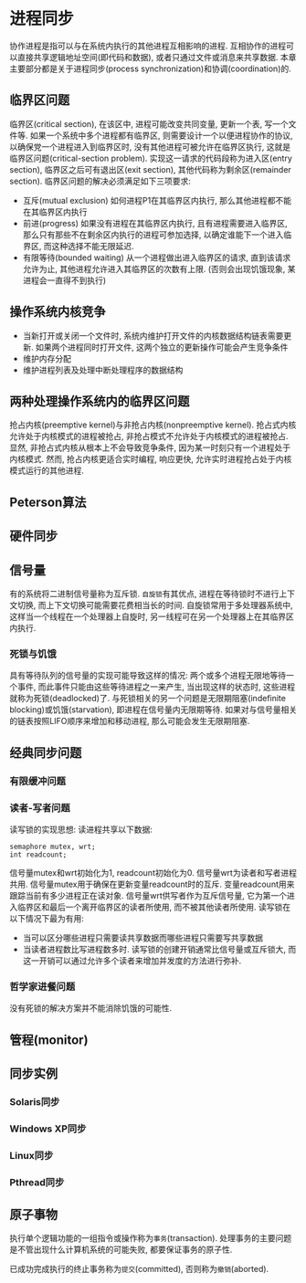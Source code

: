 # 进程同步
协作进程是指可以与在系统内执行的其他进程互相影响的进程. 互相协作的进程可以直接共享逻辑地址空间(即代码和数据), 或者只通过文件或消息来共享数据. 本章主要部分都是关于进程同步(process synchronization)和协调(coordination)的. 

## 临界区问题
临界区(critical section), 在该区中, 进程可能改变共同变量, 更新一个表, 写一个文件等. 如果一个系统中多个进程都有临界区, 则需要设计一个以便进程协作的协议, 以确保党一个进程进入到临界区时, 没有其他进程可被允许在临界区执行, 这就是临界区问题(critical-section problem). 实现这一请求的代码段称为进入区(entry section), 临界区之后可有退出区(exit section), 其他代码称为剩余区(remainder section). 
临界区问题的解决必须满足如下三项要求:
+ 互斥(mutual exclusion) 如何进程P1在其临界区内执行, 那么其他进程都不能在其临界区内执行
+ 前进(progress) 如果没有进程在其临界区内执行, 且有进程需要进入临界区, 那么只有那些不在剩余区内执行的进程可参加选择, 以确定谁能下一个进入临界区, 而这种选择不能无限延迟. 
+ 有限等待(bounded waiting) 从一个进程做出进入临界区的请求, 直到该请求允许为止, 其他进程允许进入其临界区的次数有上限. (否则会出现饥饿现象, 某进程会一直得不到执行)

## 操作系统内核竞争
+ 当新打开或关闭一个文件时, 系统内维护打开文件的内核数据结构链表需要更新. 如果两个进程同时打开文件, 这两个独立的更新操作可能会产生竞争条件
+ 维护内存分配
+ 维护进程列表及处理中断处理程序的数据结构

## 两种处理操作系统内的临界区问题
抢占内核(preemptive kernel)与非抢占内核(nonpreemptive kernel). 抢占式内核允许处于内核模式的进程被抢占, 非抢占模式不允许处于内核模式的进程被抢占. 显然, 非抢占式内核从根本上不会导致竞争条件, 因为某一时刻只有一个进程处于内核模式. 然而, 抢占内核更适合实时编程, 响应更快, 允许实时进程抢占处于内核模式运行的其他进程. 

## Peterson算法

## 硬件同步

## 信号量
有的系统将二进制信号量称为互斥锁.
`自旋锁`有其优点, 进程在等待锁时不进行上下文切换, 而上下文切换可能需要花费相当长的时间. 自旋锁常用于多处理器系统中, 这样当一个线程在一个处理器上自旋时, 另一线程可在另一个处理器上在其临界区内执行. 
### 死锁与饥饿
具有等待队列的信号量的实现可能导致这样的情况: 两个或多个进程无限地等待一个事件, 而此事件只能由这些等待进程之一来产生, 当出现这样的状态时, 这些进程就称为死锁(deadlocked)了.
与死锁相关的另一个问题是无限期阻塞(indefinite blocking)或饥饿(starvation), 即进程在信号量内无限期等待. 如果对与信号量相关的链表按照LIFO顺序来增加和移动进程, 那么可能会发生无限期阻塞. 

## 经典同步问题
### 有限缓冲问题

### 读者-写者问题
读写锁的实现思想: 读进程共享以下数据:
```
semaphore mutex, wrt;
int readcount;
```
信号量mutex和wrt初始化为1, readcount初始化为0. 信号量wrt为读者和写者进程共用. 信号量mutex用于确保在更新变量readcount时的互斥. 变量readcount用来跟踪当前有多少进程正在读对象. 信号量wrt供写者作为互斥信号量, 它为第一个进入临界区和最后一个离开临界区的读者所使用, 而不被其他读者所使用. 
读写锁在以下情况下最为有用:
+ 当可以区分哪些进程只需要读共享数据而哪些进程只需要写共享数据
+ 当读者进程数比写进程数多时. 读写锁的创建开销通常比信号量或互斥锁大, 而这一开销可以通过允许多个读者来增加并发度的方法进行弥补. 

### 哲学家进餐问题
没有死锁的解决方案并不能消除饥饿的可能性. 

## 管程(monitor)

## 同步实例
### Solaris同步
### Windows XP同步
### Linux同步
### Pthread同步

## 原子事物
执行单个逻辑功能的一组指令或操作称为`事务`(transaction). 处理事务的主要问题是不管出现什么计算机系统的可能失败, 都要保证事务的原子性. 

已成功完成执行的终止事务称为`提交`(committed), 否则称为`撤销`(aborted).


